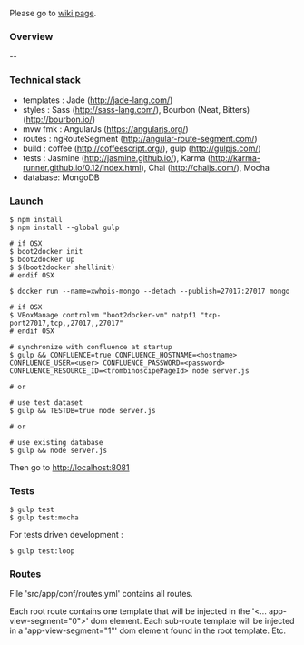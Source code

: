 Please go to [wiki page](https://github.com/xebia-france/xwhois/wiki).

### Overview ###

--


### Technical stack ###

- templates : Jade (http://jade-lang.com/)
- styles : Sass (http://sass-lang.com/), Bourbon (Neat, Bitters) (http://bourbon.io/)
- mvw fmk : AngularJs (https://angularjs.org/)
- routes : ngRouteSegment (http://angular-route-segment.com/)
- build : coffee (http://coffeescript.org/), gulp (http://gulpjs.com/)
- tests : Jasmine (http://jasmine.github.io/), Karma (http://karma-runner.github.io/0.12/index.html), Chai (http://chaijs.com/), Mocha
- database: MongoDB


### Launch ###

    $ npm install
    $ npm install --global gulp
    
    # if OSX
    $ boot2docker init
    $ boot2docker up
    $ $(boot2docker shellinit)
    # endif OSX
    
    $ docker run --name=xwhois-mongo --detach --publish=27017:27017 mongo
    
    # if OSX
    $ VBoxManage controlvm "boot2docker-vm" natpf1 "tcp-port27017,tcp,,27017,,27017"
    # endif OSX
    
    # synchronize with confluence at startup
    $ gulp && CONFLUENCE=true CONFLUENCE_HOSTNAME=<hostname> CONFLUENCE_USER=<user> CONFLUENCE_PASSWORD=<password> CONFLUENCE_RESOURCE_ID=<trombinoscipePageId> node server.js
    
    # or
    
    # use test dataset
    $ gulp && TESTDB=true node server.js
    
    # or
    
    # use existing database
    $ gulp && node server.js

Then go to [http://localhost:8081](http://localhost:8081)


### Tests ###

```
$ gulp test
$ gulp test:mocha
```

For tests driven development :

```
$ gulp test:loop
```


### Routes ###

File 'src/app/conf/routes.yml' contains all routes.

Each root route contains one template that will be injected in the '<... app-view-segment="0">' dom element.
Each sub-route template will be injected in a 'app-view-segment="1"' dom element found in the root template.
Etc.
